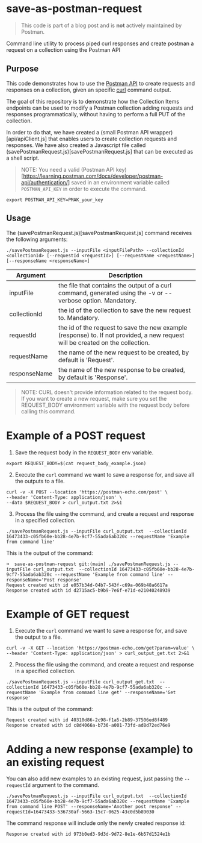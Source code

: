 # save-as-postman-request

> This code is part of a blog post and is **not** actively maintained by Postman.

Command line utility to process piped curl responses and create postman a request on a collection using the Postman API

## Purpose

This code demonstrates how to use the [Postman API](https://www.postman.com/postman/workspace/postman-public-workspace/collection/12959542-c8142d51-e97c-46b6-bd77-52bb66712c9a) to create requests and responses on a collection, given an specific [curl](https://curl.se/) command output.

The goal of this repository is to demonstrate how the Collection Items endpoints can be used to modify a Postman collection adding requests and responses programmatically, without having to perform a full PUT of the collection.

In order to do that, we have created a (small Postman API wrapper)[api/apiClient.js] that enables users to create collection requests and responses. We have also created a Javascript file called (savePostmanRequest.js)[savePostmanRequest.js] that can be executed as a shell script.

> NOTE: You need a valid (Postman API key)[https://learning.postman.com/docs/developer/postman-api/authentication/] saved in an environment variable called `POSTMAN_API_KEY` in order to execute the command.

```shell
export POSTMAN_API_KEY=PMAK_your_key
```

## Usage

The (savePostmanRequest.js)[savePostmanRequest.js] command receives the following arguments:

```shell
./savePostmanRequest.js --inputFile <inputFilePath> --collectionId <collectionId> [--requestId <requestId>] [--requestName <requestName>] [--responseName <responseName>]
```

| Argument     | Description                                                                                                                    |
| ------------ | ------------------------------------------------------------------------------------------------------------------------------ |
| inputFile    | the file that contains the output of a curl command, generated using the -v or --verbose option. Mandatory.                    |
| collectionId | the id of the collection to save the new request to. Mandatory.                                                                |
| requestId    | the id of the request to save the new example (response) to. If not provided, a new request will be created on the collection. |
| requestName  | the name of the new request to be created, by default is 'Request'.                                                            |
| responseName | the name of the new response to be created, by default is 'Response'.                                                          |

> NOTE: CURL doesn't provide information related to the request body. If you want to create a new request, make sure you set the REQUEST_BODY environment variable with the request body before calling this command.

# Example of a POST request

1. Save the request body in the `REQUEST_BODY` env variable.

```shell
export REQUEST_BODY=$(cat request_body_example.json)
```

2. Execute the `curl` command we want to save a response for, and save all the outputs to a file.

```shell
curl -v -X POST --location 'https://postman-echo.com/post' \
--header 'Content-Type: application/json' \
--data $REQUEST_BODY > curl_output.txt 2>&1
```

3. Process the file using the command, and create a request and response in a specified collection.

```shell
./savePostmanRequest.js --inputFile curl_output.txt  --collectionId 16473433-c05fb60e-bb28-4e7b-9cf7-55ada6ab320c --requestName 'Example from command line'
```

This is the output of the command:

```shell
➜  save-as-postman-request git:(main) ./savePostmanRequest.js --inputFile curl_output.txt  --collectionId 16473433-c05fb60e-bb28-4e7b-9cf7-55ada6ab320c --requestName 'Example from command line' --responseName='Post response'
Request created with id e057b34d-04b7-543f-c69a-069b48a6617a
Response created with id d2715ac5-b9b9-7e6f-e71d-e21040248939
```

# Example of GET request

1. Execute the `curl` command we want to save a response for, and save the output to a file.

```shell
curl -v -X GET --location 'https://postman-echo.com/get?param=value' \
--header 'Content-Type: application/json' > curl_output_get.txt 2>&1
```

2. Process the file using the command, and create a request and response in a specified collection.

```shell
./savePostmanRequest.js --inputFile curl_output_get.txt  --collectionId 16473433-c05fb60e-bb28-4e7b-9cf7-55ada6ab320c --requestName 'Example from command line get' --responseName='Get response'
```

This is the output of the command:

```shell
Request created with id 40310d86-2c98-f1a5-2b89-37506ed8f489
Response created with id c8d4066a-b736-a001-73fd-ad8d72ed76e9
```

# Adding a new response (example) to an existing request

You can also add new examples to an existing request, just passing the `--requestId` argument to the command. 

```shell
./savePostmanRequest.js --inputFile curl_output.txt  --collectionId 16473433-c05fb60e-bb28-4e7b-9cf7-55ada6ab320c --requestName 'Example from command line POST' --responseName='Another post response' --requestId=16473433-536730af-5663-15c7-0625-43c0d5b89030
```

The command response will include only the newly created response id:

```shell
Response created with id 973b0ed3-9d3d-9d72-8e1e-6b57d1524e1b
```

